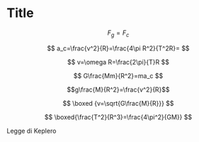 # Title

$$
F_g=F_c
$$

$$
a_c=\frac{v^2}{R}=\frac{4\pi R^2}{T^2R}=
$$

$$
v=\omega R=\frac{2\pi}{T}R
$$

$$
G\frac{Mm}{R^2}=ma_c
$$

$$g\frac{M}{R^2}=\frac{v^2}{R}$$


$$
\boxed {v=\sqrt{G\frac{M}{R}}}
$$


$$
\boxed{\frac{T^2}{R^3}=\frac{4\pi^2}{GM}}
$$

Legge di Keplero
<!--stackedit_data:
eyJoaXN0b3J5IjpbMTY3OTU4OTA0NV19
-->